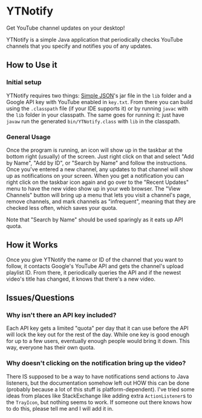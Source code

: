 # YTNotify

Get YouTube channel updates on your desktop!

YTNotify is a simple Java application that periodically checks YouTube channels that you specify and notifies you of any updates.

## How to Use it
### Initial setup

YTNotify requires two things: [Simple JSON](https://mvnrepository.com/artifact/com.googlecode.json-simple/json-simple/1.1.1)'s jar file in the `lib` folder and a Google API key with YouTube enabled in `key.txt`. From there you can build using the `.classpath` file (if your IDE supports it) or by running `javac` with the `lib` folder in your classpath. The same goes for running it: just have `javaw` run the generated `bin/YTNotify.class` with `lib` in the classpath.

### General Usage

Once the program is running, an icon will show up in the taskbar at the bottom right (usually) of the screen. Just right click on that and select "Add by Name", "Add by ID", or "Search by Name" and follow the instructions. Once you've entered a new channel, any updates to that channel will show up as notifications on your screen. When you get a notification you can right click on the taskbar icon again and go over to the "Recent Updates" menu to have the new video show up in your web browser. The "View Channels" button will bring up a menu that lets you visit a channel's page, remove channels, and mark channels as "infrequent", meaning that they are checked less often, which saves your quota.

Note that "Search by Name" should be used sparingly as it eats up API quota.

## How it Works

Once you give YTNotify the name or ID of the channel that you want to follow, it contacts Google's YouTube API and gets the channel's upload playlist ID. From there, it periodically queries the API and if the newest video's title has changed, it knows that there's a new video.

## Issues/Questions

### Why isn't there an API key included?

Each API key gets a limited "quota" per day that it can use before the API will lock the key out for the rest of the day. While one key is good enough for up to a few users, eventually enough people would bring it down. This way, everyone has their own quota.

### Why doesn't clicking on the notification bring up the video?

There IS supposed to be a way to have notifications send actions to Java listeners, but the documentation somehow left out HOW this can be done (probably because a lot of this stuff is platform-dependent). I've tried some ideas from places like StackExchange like adding extra `ActionListener`s to the `TrayIcon`, but nothing seems to work. If someone out there knows how to do this, please tell me and I will add it in.
